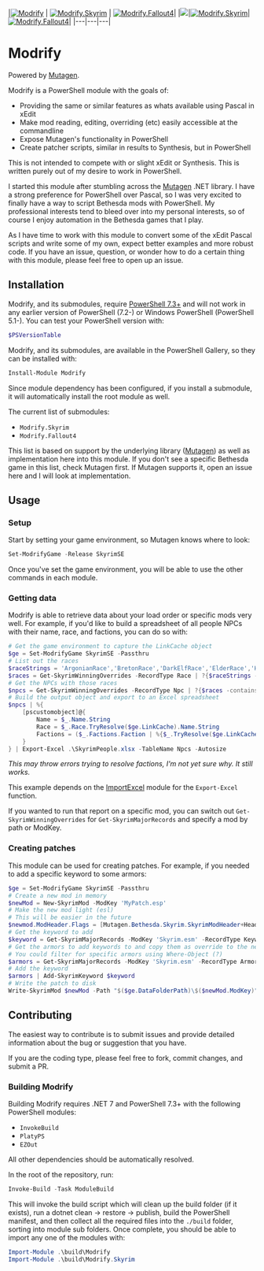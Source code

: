 |[![Modrify](https://img.shields.io/powershellgallery/v/Modrify.svg?label=Modrify "Modrify")](https://www.powershellgallery.com/packages/Modrify/) | [![Modrify.Skyrim](https://img.shields.io/powershellgallery/v/Modrify.Skyrim.svg?label=Modrify.Skyrim "Modrify.Skyrim")](https://www.powershellgallery.com/packages/Modrify.Skyrim/) | [![Modrify.Fallout4](https://img.shields.io/powershellgallery/v/Modrify.Fallout4.svg?label=Modrify.Fallout4 "Modrify.Fallout4")](https://www.powershellgallery.com/packages/Modrify.Fallout4/)|
|[![](https://img.shields.io/powershellgallery/dt/Modrify.svg)](https://www.powershellgallery.com/packages/Modrify/)|[![Modrify.Skyrim](https://img.shields.io/powershellgallery/dt/Modrify.Skyrim.svg)](https://www.powershellgallery.com/packages/Modrify.Skyrim/)|[![Modrify.Fallout4](https://img.shields.io/powershellgallery/dt/Modrify.Fallout4.svg)](https://www.powershellgallery.com/packages/Modrify.Fallout4/)|
|---|---|---|

# Modrify

Powered by [Mutagen](https://github.com/Mutagen-Modding/Mutagen).

Modrify is a PowerShell module with the goals of:

- Providing the same or similar features as whats available using Pascal in xEdit
- Make mod reading, editing, overriding (etc) easily accessible at the commandline
- Expose Mutagen's functionality in PowerShell
- Create patcher scripts, similar in results to Synthesis, but in PowerShell

This is not intended to compete with or slight xEdit or Synthesis. This is written purely out of my desire to work in PowerShell.

I started this module after stumbling across the [Mutagen](https://github.com/Mutagen-Modding/Mutagen) .NET library. I have a strong preference for PowerShell over Pascal, so I was very excited to finally have a way to script Bethesda mods with PowerShell. My professional interests tend to bleed over into my personal interests, so of course I enjoy automation in the Bethesda games that I play.

As I have time to work with this module to convert some of the xEdit Pascal scripts and write some of my own, expect better examples and more robust code. If you have an issue, question, or wonder how to do a certain thing with this module, please feel free to open up an issue.

## Installation

Modrify, and its submodules, require [PowerShell 7.3+](https://github.com/powershell/powershell/releases) and will not work in any earlier version of PowerShell (7.2-) or Windows PowerShell (PowerShell 5.1-). You can test your PowerShell version with:

```powershell
$PSVersionTable
```

Modrify, and its submodules, are available in the PowerShell Gallery, so they can be installed with:

```powershell
Install-Module Modrify
```

Since module dependency has been configured, if you install a submodule, it will automatically install the root module as well.

The current list of submodules:

- `Modrify.Skyrim`
- `Modrify.Fallout4`

This list is based on support by the underlying library ([Mutagen](https://github.com/Mutagen-Modding/Mutagen)) as well as implementation here into this module. If you don't see a specific Bethesda game in this list, check Mutagen first. If Mutagen supports it, open an issue here and I will look at implementation.

## Usage

### Setup

Start by setting your game environment, so Mutagen knows where to look:

```powershell
Set-ModrifyGame -Release SkyrimSE
```

Once you've set the game environment, you will be able to use the other commands in each module.

### Getting data

Modrify is able to retrieve data about your load order or specific mods very well. For example, if you'd like to build a spreadsheet of all people NPCs with their name, race, and factions, you can do so with:

```powershell
# Get the game environment to capture the LinkCache object
$ge = Set-ModrifyGame SkyrimSE -Passthru
# List out the races
$raceStrings = 'ArgonianRace','BretonRace','DarkElfRace','ElderRace','HighElfRace','ImperialRace','KhajiitRace','NordRace','OrcRace','RedguardRace'
$races = Get-SkyrimWinningOverrides -RecordType Race | ?{$raceStrings -contains $_.EditorID}
# Get the NPCs with those races
$npcs = Get-SkyrimWinningOverrides -RecordType Npc | ?{$races -contains $_.Race}
# Build the output object and export to an Excel spreadsheet
$npcs | %{
    [pscustomobject]@{
        Name = $_.Name.String
        Race = $_.Race.TryResolve($ge.LinkCache).Name.String
        Factions = ($_.Factions.Faction | %{$_.TryResolve($ge.LinkCache).EditorID}) -join ', '
    }
} | Export-Excel .\SkyrimPeople.xlsx -TableName Npcs -Autosize
```

_This may throw errors trying to resolve factions, I'm not yet sure why. It still works._

This example depends on the [ImportExcel](https://github.com/dfinke/ImportExcel) module for the `Export-Excel` function.

If you wanted to run that report on a specific mod, you can switch out `Get-SkyrimWinningOverrides` for `Get-SkyrimMajorRecords` and specify a mod by path or ModKey.

### Creating patches

This module can be used for creating patches. For example, if you needed to add a specific keyword to some armors:

```powershell
$ge = Set-ModrifyGame SkyrimSE -Passthru
# Create a new mod in memory
$newMod = New-SkyrimMod -ModKey 'MyPatch.esp'
# Make the new mod light (esl)
# This will be easier in the future
$newmod.ModHeader.Flags = [Mutagen.Bethesda.Skyrim.SkyrimModHeader+HeaderFlag]::LightMaster
# Get the keyword to add
$keyword = Get-SkyrimMajorRecords -ModKey 'Skyrim.esm' -RecordType Keyword | ?{$_.EditorID -eq 'ArmorClothing'}
# Get the armors to add keywords to and copy them as override to the new mod
# You could filter for specific armors using Where-Object (?)
$armors = Get-SkyrimMajorRecords -ModKey 'Skyrim.esm' -RecordType Armor | Copy-SkyrimRecordAsOverride -Mod $newmod
# Add the keyword
$armors | Add-SkyrimKeyword $keyword
# Write the patch to disk
Write-SkyrimMod $newMod -Path "$($ge.DataFolderPath)\$($newMod.ModKey)"
```

## Contributing

The easiest way to contribute is to submit issues and provide detailed information about the bug or suggestion that you have.

If you are the coding type, please feel free to fork, commit changes, and submit a PR.

### Building Modrify

Building Modrify requires .NET 7 and PowerShell 7.3+ with the following PowerShell modules:

- `InvokeBuild`
- `PlatyPS`
- `EZOut`

All other dependencies should be automatically resolved.

In the root of the repository, run:

```powershell
Invoke-Build -Task ModuleBuild
```

This will invoke the build script which will clean up the build folder (if it exists), run a dotnet clean -> restore -> publish, build the PowerShell manifest, and then collect all the required files into the `./build` folder, sorting into module sub folders. Once complete, you should be able to import any one of the modules with:

```powershell
Import-Module .\build\Modrify
Import-Module .\build\Modrify.Skyrim
```